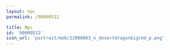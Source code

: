 ```yaml
---
layout: npc
permalink: /90000512

title: Npc
id: '90000512'
icon_url: 'portrait/mob/22000063_n_desertdragonbigred_p.png'
---
```

